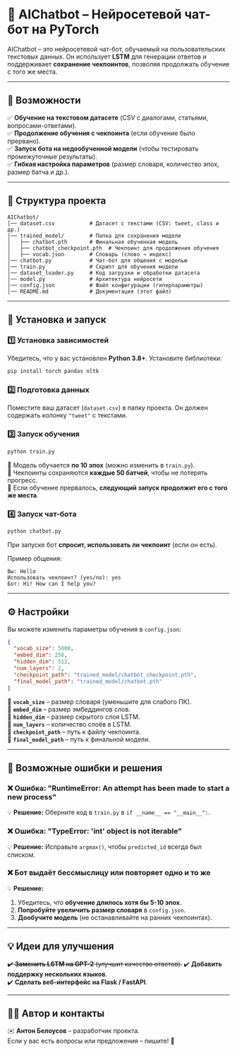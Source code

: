 # 🤖 AIChatbot – Нейросетевой чат-бот на PyTorch

AIChatbot – это нейросетевой чат-бот, обучаемый на пользовательских текстовых данных. Он использует **LSTM** для генерации ответов и поддерживает **сохранение чекпоинтов**, позволяя продолжать обучение с того же места.

---

## 📌 Возможности
✅ **Обучение на текстовом датасете** (CSV с диалогами, статьями, вопросами-ответами).  
✅ **Продолжение обучения с чекпоинта** (если обучение было прервано).  
✅ **Запуск бота на недообученной модели** (чтобы тестировать промежуточные результаты).  
✅ **Гибкая настройка параметров** (размер словаря, количество эпох, размер батча и др.).  

---

## 📂 Структура проекта
```
AIChatbot/
│── dataset.csv           # Датасет с текстами (CSV: tweet, class и др.)
│── trained_model/        # Папка для сохранения модели
│   ├── chatbot.pth       # Финальная обученная модель
│   ├── chatbot_checkpoint.pth  # Чекпоинт для продолжения обучения
│   ├── vocab.json        # Словарь (слово → индекс)
│── chatbot.py            # Чат-бот для общения с моделью
│── train.py              # Скрипт для обучения модели
│── dataset_loader.py     # Код загрузки и обработки датасета
│── model.py              # Архитектура нейросети
│── config.json           # Файл конфигурации (гиперпараметры)
│── README.md             # Документация (этот файл)
```

---

## 🚀 Установка и запуск

### 1️⃣ Установка зависимостей
Убедитесь, что у вас установлен **Python 3.8+**. Установите библиотеки:
```bash
pip install torch pandas nltk
```

### 2️⃣ Подготовка данных
Поместите ваш датасет (`dataset.csv`) в папку проекта. Он должен содержать колонку `"tweet"` с текстами.

### 3️⃣ Запуск обучения
```bash
python train.py
```
🔹 Модель обучается **по 10 эпох** (можно изменить в `train.py`).  
🔹 Чекпоинты сохраняются **каждые 50 батчей**, чтобы не потерять прогресс.  
🔹 Если обучение прервалось, **следующий запуск продолжит его с того же места**.

### 4️⃣ Запуск чат-бота
```bash
python chatbot.py
```
При запуске бот **спросит, использовать ли чекпоинт** (если он есть).

Пример общения:
```
Вы: Hello
Использовать чекпоинт? (yes/no): yes
Бот: Hi! How can I help you?
```

---

## ⚙️ Настройки
Вы можете изменить параметры обучения в `config.json`:
```json
{
  "vocab_size": 5000,
  "embed_dim": 256,
  "hidden_dim": 512,
  "num_layers": 2,
  "checkpoint_path": "trained_model/chatbot_checkpoint.pth",
  "final_model_path": "trained_model/chatbot.pth"
}
```
🔹 **`vocab_size`** – размер словаря (уменьшите для слабого ПК).  
🔹 **`embed_dim`** – размер эмбеддингов слов.  
🔹 **`hidden_dim`** – размер скрытого слоя LSTM.  
🔹 **`num_layers`** – количество слоёв в LSTM.  
🔹 **`checkpoint_path`** – путь к файлу чекпоинта.  
🔹 **`final_model_path`** – путь к финальной модели.  

---

## 🔧 Возможные ошибки и решения

### ❌ Ошибка: "RuntimeError: An attempt has been made to start a new process"
💡 **Решение:** Оберните код в `train.py` в `if __name__ == "__main__":`.

### ❌ Ошибка: "TypeError: 'int' object is not iterable"
💡 **Решение:** Исправьте `argmax()`, чтобы `predicted_id` всегда был списком.

### ❌ Бот выдаёт бессмыслицу или повторяет одно и то же
💡 **Решение:**
1. Убедитесь, что **обучение длилось хотя бы 5-10 эпох**.
2. **Попробуйте увеличить размер словаря** в `config.json`.
3. **Дообучите модель** (не останавливайте на ранних чекпоинтах).

---

## 💡 Идеи для улучшения
~~✔️ **Заменить LSTM на GPT-2** (улучшит качество ответов).~~
✔️ **Добавить поддержку нескольких языков**.  
✔️ **Сделать веб-интерфейс на Flask / FastAPI**.  

---

## 👨‍💻 Автор и контакты
✉️ **Антон Белоусов** – разработчик проекта.  
Если у вас есть вопросы или предложения – пишите! 🚀